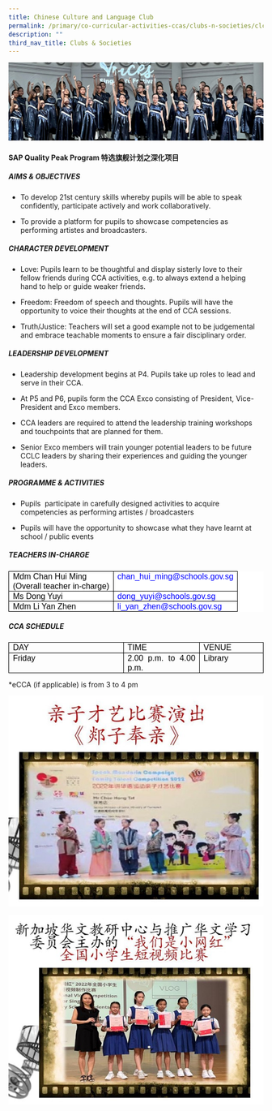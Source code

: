 ```yaml
---
title: Chinese Culture and Language Club
permalink: /primary/co-curricular-activities-ccas/clubs-n-societies/clcc-mass-communication/
description: ""
third_nav_title: Clubs & Societies
---
```

![](/images/01%20Banner%20Photos/cca.jpg)
#### **SAP Quality Peak Program 特选旗舰计划之深化项目**

##### AIMS &amp; OBJECTIVES
*   To develop 21st century skills whereby pupils will be able to speak confidently, participate actively and work collaboratively.
    
*   To provide a platform for pupils to showcase competencies as performing artistes and broadcasters.
    
##### CHARACTER DEVELOPMENT
*   Love: Pupils learn to be thoughtful and display sisterly love to their fellow friends during CCA activities, e.g. to always extend a helping hand to help or guide weaker friends.
    
*   Freedom: Freedom of speech and thoughts. Pupils will have the opportunity to voice their thoughts at the end of CCA sessions.
    
*   Truth/Justice: Teachers will set a good example not to be judgemental and embrace teachable moments to ensure a fair disciplinary order.
    
##### LEADERSHIP DEVELOPMENT		
*   Leadership development begins at P4. Pupils take up roles to lead and serve in their CCA.&nbsp;&nbsp;&nbsp;
    
*   At P5 and P6, pupils form the CCA Exco consisting of President, Vice-President and Exco members.&nbsp;
    
*   CCA leaders are required to attend the leadership training workshops and touchpoints that are planned for them.&nbsp;
    
*   Senior Exco members will train younger potential leaders to be future CCLC leaders by sharing their experiences and guiding the younger leaders.
    
##### PROGRAMME &amp; ACTIVITIES
*   Pupils&nbsp; participate in carefully designed activities to acquire competencies as performing artistes / broadcasters
    
*   Pupils will have the opportunity to showcase what they have learnt at school / public events

##### TEACHERS IN-CHARGE

<table style="margin: 0px; outline: 0px; padding: 0px; border-collapse: collapse; color: rgb(0, 0, 0); font-family: Arial; font-size: 16px; font-style: normal; font-variant-ligatures: normal; font-variant-caps: normal; font-weight: 400; letter-spacing: normal; orphans: 2; text-transform: none; white-space: pre-wrap; widows: 2; word-spacing: 0px; -webkit-text-stroke-width: 0px; background-color: rgb(255, 255, 255); text-decoration-thickness: initial; text-decoration-style: initial; text-decoration-color: initial; border: none;"><tbody style="margin: 0px; outline: 0px; padding: 0px;"><tr style="margin: 0px; outline: 0px; padding: 0px; height: 0pt;"><td style="margin: 0px; outline: 0px; padding: 0pt 5.75pt; border-width: 0.5pt; border-style: solid; border-color: rgb(0, 0, 0); vertical-align: top; overflow: hidden; overflow-wrap: break-word;"><p style="margin: 0pt 0px; outline: 0px; padding: 0px; line-height: 1.2; color: rgb(0, 18, 45); font-family: Mulish, sans-serif; font-size: 16px;" dir="ltr"><span style="margin: 0px; outline: 0px; padding: 0px; font-size: 12pt; font-family: Arial; color: rgb(0, 0, 0); background-color: transparent; font-variant-numeric: normal; font-variant-east-asian: normal; text-decoration-line: none; vertical-align: baseline;">Mdm Chan Hui Ming</span></p><p style="margin: 0pt 0px; outline: 0px; padding: 0px; line-height: 1.2; color: rgb(0, 18, 45); font-family: Mulish, sans-serif; font-size: 16px;" dir="ltr"><span style="margin: 0px; outline: 0px; padding: 0px; font-size: 12pt; font-family: Arial; color: rgb(0, 0, 0); background-color: transparent; font-variant-numeric: normal; font-variant-east-asian: normal; text-decoration-line: none; vertical-align: baseline;">(Overall teacher in-charge)</span></p></td><td style="margin: 0px; outline: 0px; padding: 0pt 5.75pt; border-width: 0.5pt; border-style: solid; border-color: rgb(0, 0, 0); vertical-align: top; overflow: hidden; overflow-wrap: break-word;"><p style="margin: 0pt 0px; outline: 0px; padding: 0px; line-height: 1.2; color: rgb(0, 18, 45); font-family: Mulish, sans-serif; font-size: 16px;" dir="ltr"><span style="margin: 0px; outline: 0px; padding: 0px; font-size: 12pt; font-family: Arial; color: rgb(0, 0, 255); background-color: transparent; font-variant-numeric: normal; font-variant-east-asian: normal; text-decoration-skip-ink: none; vertical-align: baseline;">chan_hui_ming@schools.gov.sg</span></p><br style="margin: 0px; outline: 0px; padding: 0px;"></td></tr><tr style="margin: 0px; outline: 0px; padding: 0px; height: 0pt;"><td style="margin: 0px; outline: 0px; padding: 0pt 5.75pt; border-width: 0.5pt; border-style: solid; border-color: rgb(0, 0, 0); vertical-align: top; overflow: hidden; overflow-wrap: break-word;"><p style="margin: 0pt 0px; outline: 0px; padding: 0px; line-height: 1.2; color: rgb(0, 18, 45); font-family: Mulish, sans-serif; font-size: 16px;" dir="ltr"><span style="margin: 0px; outline: 0px; padding: 0px; font-size: 12pt; font-family: Arial; color: rgb(0, 0, 0); background-color: transparent; font-variant-numeric: normal; font-variant-east-asian: normal; text-decoration-line: none; vertical-align: baseline;">Ms Dong Yuyi</span></p></td><td style="margin: 0px; outline: 0px; padding: 0pt 5.75pt; border-width: 0.5pt; border-style: solid; border-color: rgb(0, 0, 0); vertical-align: top; overflow: hidden; overflow-wrap: break-word;"><p style="margin: 0pt 0px; outline: 0px; padding: 0px; line-height: 1.2; color: rgb(0, 18, 45); font-family: Mulish, sans-serif; font-size: 16px;" dir="ltr"><a style="margin: 0px; outline: 0px; padding: 0px; color: rgb(178, 151, 109); text-decoration: none;" href="mailto:dong_yuyi@schools.gov.sg"><span style="margin: 0px; outline: 0px; padding: 0px; font-size: 12pt; font-family: Arial; color: rgb(0, 0, 255); background-color: transparent; font-variant-numeric: normal; font-variant-east-asian: normal; text-decoration-skip-ink: none; vertical-align: baseline;">dong_yuyi@schools.gov.sg</span></a><span style="margin: 0px; outline: 0px; padding: 0px; font-size: 12pt; font-family: Arial; color: rgb(0, 0, 0); background-color: transparent; font-variant-numeric: normal; font-variant-east-asian: normal; text-decoration-line: none; vertical-align: baseline;">&nbsp;</span></p></td></tr><tr style="margin: 0px; outline: 0px; padding: 0px; height: 0pt;"><td style="margin: 0px; outline: 0px; padding: 0pt 5.75pt; border-width: 0.5pt; border-style: solid; border-color: rgb(0, 0, 0); vertical-align: top; overflow: hidden; overflow-wrap: break-word;"><p style="margin: 0pt 0px; outline: 0px; padding: 0px; line-height: 1.2; color: rgb(0, 18, 45); font-family: Mulish, sans-serif; font-size: 16px; text-align: justify;" dir="ltr"><span style="margin: 0px; outline: 0px; padding: 0px; font-size: 12pt; font-family: Arial; color: rgb(0, 0, 0); background-color: transparent; font-variant-numeric: normal; font-variant-east-asian: normal; text-decoration-line: none; vertical-align: baseline;">Mdm Li Yan Zhen</span></p></td><td style="margin: 0px; outline: 0px; padding: 0pt 5.75pt; border-width: 0.5pt; border-style: solid; border-color: rgb(0, 0, 0); vertical-align: top; overflow: hidden; overflow-wrap: break-word;"><p style="margin: 0pt 0px; outline: 0px; padding: 0px; line-height: 1.2; color: rgb(0, 18, 45); font-family: Mulish, sans-serif; font-size: 16px; text-align: justify;" dir="ltr"><a style="margin: 0px; outline: 0px; padding: 0px; color: rgb(178, 151, 109); text-decoration: none;" href="mailto:li_yan_zhen@schools.gov.sg"><span style="margin: 0px; outline: 0px; padding: 0px; font-size: 12pt; font-family: Arial; color: rgb(0, 0, 255); background-color: transparent; font-variant-numeric: normal; font-variant-east-asian: normal; text-decoration-skip-ink: none; vertical-align: baseline;">li_yan_zhen@schools.gov.sg</span></a><span style="margin: 0px; outline: 0px; padding: 0px; font-size: 12pt; font-family: Arial; color: rgb(0, 0, 0); background-color: transparent; font-variant-numeric: normal; font-variant-east-asian: normal; text-decoration-skip-ink: none; vertical-align: baseline;">&nbsp;</span></p></td></tr></tbody></table>


##### CCA SCHEDULE  

<table style="margin: 0px; outline: 0px; padding: 0px; border-collapse: collapse; border: none;"><colgroup style="margin: 0px; outline: 0px; padding: 0px;"><col width="281" style="margin: 0px; outline: 0px; padding: 0px;"><col width="182" style="margin: 0px; outline: 0px; padding: 0px;"><col width="144" style="margin: 0px; outline: 0px; padding: 0px;"></colgroup><tbody style="margin: 0px; outline: 0px; padding: 0px;"><tr style="margin: 0px; outline: 0px; padding: 0px; height: 0pt;"><td style="margin: 0px; outline: 0px; padding: 0pt 5.75pt; border-width: 0.5pt; border-style: solid; border-color: rgb(0, 0, 0); vertical-align: top; overflow: hidden; overflow-wrap: break-word;"><p dir="ltr" style="margin: 0pt 0px; outline: 0px; padding: 0px; line-height: 1.2; color: rgb(0, 18, 45); font-family: Mulish, sans-serif; font-size: 16px; text-align: justify;"><span style="margin: 0px; outline: 0px; padding: 0px; font-size: 12pt; font-family: Arial; color: rgb(0, 0, 0); background-color: transparent; font-variant-numeric: normal; font-variant-east-asian: normal; text-decoration-line: none; vertical-align: baseline;">DAY</span></p></td><td style="margin: 0px; outline: 0px; padding: 0pt 5.75pt; border-width: 0.5pt; border-style: solid; border-color: rgb(0, 0, 0); vertical-align: top; overflow: hidden; overflow-wrap: break-word;"><p dir="ltr" style="margin: 0pt 0px; outline: 0px; padding: 0px; line-height: 1.2; color: rgb(0, 18, 45); font-family: Mulish, sans-serif; font-size: 16px; text-align: justify;"><span style="margin: 0px; outline: 0px; padding: 0px; font-size: 12pt; font-family: Arial; color: rgb(0, 0, 0); background-color: transparent; font-variant-numeric: normal; font-variant-east-asian: normal; text-decoration-line: none; vertical-align: baseline;">TIME</span></p></td><td style="margin: 0px; outline: 0px; padding: 0pt 5.75pt; border-width: 0.5pt; border-style: solid; border-color: rgb(0, 0, 0); vertical-align: top; overflow: hidden; overflow-wrap: break-word;"><p dir="ltr" style="margin: 0pt 0px; outline: 0px; padding: 0px; line-height: 1.2; color: rgb(0, 18, 45); font-family: Mulish, sans-serif; font-size: 16px; text-align: justify;"><span style="margin: 0px; outline: 0px; padding: 0px; font-size: 12pt; font-family: Arial; color: rgb(0, 0, 0); background-color: transparent; font-variant-numeric: normal; font-variant-east-asian: normal; text-decoration-line: none; vertical-align: baseline;">VENUE</span></p></td></tr><tr style="margin: 0px; outline: 0px; padding: 0px; height: 0pt;"><td style="margin: 0px; outline: 0px; padding: 0pt 5.75pt; border-width: 0.5pt; border-style: solid; border-color: rgb(0, 0, 0); vertical-align: top; overflow: hidden; overflow-wrap: break-word;"><p dir="ltr" style="margin: 0pt 0px; outline: 0px; padding: 0px; line-height: 1.2; color: rgb(0, 18, 45); font-family: Mulish, sans-serif; font-size: 16px; text-align: justify;"><span style="margin: 0px; outline: 0px; padding: 0px; font-size: 12pt; font-family: Arial; color: rgb(0, 0, 0); background-color: transparent; font-variant-numeric: normal; font-variant-east-asian: normal; text-decoration-line: none; vertical-align: baseline;">Friday</span></p></td><td style="margin: 0px; outline: 0px; padding: 0pt 5.75pt; border-width: 0.5pt; border-style: solid; border-color: rgb(0, 0, 0); vertical-align: top; overflow: hidden; overflow-wrap: break-word;"><p dir="ltr" style="margin: 0pt 0px; outline: 0px; padding: 0px; line-height: 1.2; color: rgb(0, 18, 45); font-family: Mulish, sans-serif; font-size: 16px; text-align: justify;"><span style="margin: 0px; outline: 0px; padding: 0px; font-size: 12pt; font-family: Arial; color: rgb(0, 0, 0); background-color: transparent; font-variant-numeric: normal; font-variant-east-asian: normal; text-decoration-line: none; vertical-align: baseline;">2.00 p.m. to 4.00 p.m.</span></p></td><td style="margin: 0px; outline: 0px; padding: 0pt 5.75pt; border-width: 0.5pt; border-style: solid; border-color: rgb(0, 0, 0); vertical-align: top; overflow: hidden; overflow-wrap: break-word;"><p dir="ltr" style="margin: 0pt 0px; outline: 0px; padding: 0px; line-height: 1.2; color: rgb(0, 18, 45); font-family: Mulish, sans-serif; font-size: 16px; text-align: justify;"><span style="margin: 0px; outline: 0px; padding: 0px; font-size: 12pt; font-family: Arial; color: rgb(0, 0, 0); background-color: transparent; font-variant-numeric: normal; font-variant-east-asian: normal; text-decoration-line: none; vertical-align: baseline;">Library</span></p></td></tr></tbody></table>

\*eCCA (if applicable) is from 3 to 4 pm&nbsp;

  
![](/images/04%20CCAs/chinese%20culture2023_01.jpg)	
	
	
	

![](/images/04%20CCAs/chinese%20culture2023_02.jpg)